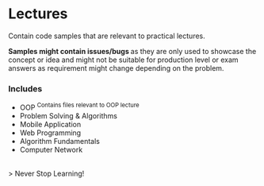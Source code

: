 # Lectures
Contain code samples that are relevant to practical lectures.

<b>Samples might contain issues/bugs </b> as they are only used to showcase the concept or idea and might not be suitable for production level or exam answers as requirement might change depending on the problem.

### Includes
- OOP <sup> Contains files relevant to OOP lecture</sup>
- Problem Solving & Algorithms
- Mobile Application
- Web Programming
- Algorithm Fundamentals
- Computer Network

<br>
> Never Stop Learning!
